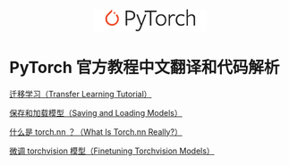 <p align="center"><img width="40%" src="images/PyTorch.svg" /></p>

# PyTorch 官方教程中文翻译和代码解析

 [迁移学习（Transfer Learning Tutorial）](https://github.com/yeanchi/pytorch-learning/blob/master/Transfer-Learning-Tutorial.md)

[保存和加载模型（Saving and Loading Models）](https://github.com/yeanchi/pytorch-learning/blob/master/Saving-and-Loading-Models.md)

[什么是 torch.nn ？（What Is Torch.nn Really?）](https://github.com/yeanchi/pytorch-learning/blob/master/What-Is-Torch.nn-Really.md)

[微调 torchvision 模型（Finetuning Torchvision Models）](https://github.com/yeanchi/pytorch-learning/blob/master/Finetuning-Torchvision-Models.md)


